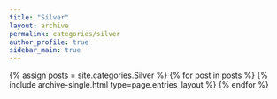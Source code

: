 ```yaml
---
title: "Silver"
layout: archive
permalink: categories/silver
author_profile: true
sidebar_main: true
---
```


{% assign posts = site.categories.Silver %}
{% for post in posts %} {% include archive-single.html type=page.entries_layout %} {% endfor %}
